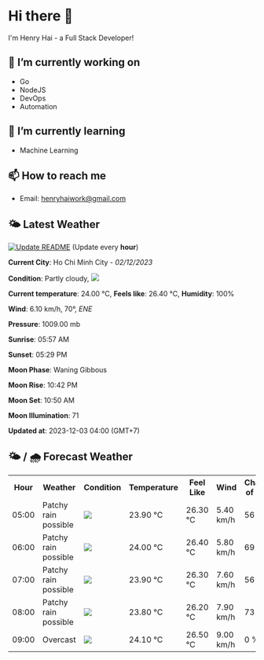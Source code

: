 # Hi there 👋

I'm Henry Hai - a Full Stack Developer!

## 🔭 I’m currently working on

- Go
- NodeJS
- DevOps
- Automation

## 🌱 I’m currently learning

- Machine Learning

## 📫 How to reach me

- Email: <henryhaiwork@gmail.com>

## 🌤️ Latest Weather
[![Update README](https://github.com/henry0hai/henry0hai/actions/workflows/udpateReadme.yml/badge.svg)](https://github.com/henry0hai/henry0hai/actions/workflows/udpateReadme.yml)
(Update every **hour**)
<!-- CURRENT_WEATHER:START -->
**Current City**: Ho Chi Minh City - *02/12/2023*

**Condition**: Partly cloudy, <img src="https://cdn.weatherapi.com/weather/64x64/night/116.png"/>

**Current temperature**: 24.00 °C, **Feels like**: 26.40 °C, **Humidity**: 100%

**Wind**: 6.10 km/h, 70°, *ENE*

**Pressure**: 1009.00 mb

**Sunrise**: 05:57 AM

**Sunset**: 05:29 PM

**Moon Phase**: Waning Gibbous

**Moon Rise**: 10:42 PM

**Moon Set**: 10:50 AM

**Moon Illumination**: 71

**Updated at**: 2023-12-03 04:00 (GMT+7)<!-- CURRENT_WEATHER:END -->

## 🌤️ / 🌧️ Forecast Weather
<!-- FORECAST_WEATHER:START -->
<table>
		<tr>
			<th>Hour</th>
			<th>Weather</th>
			<th>Condition</th>
			<th>Temperature</th>
			<th>Feel Like</th>
			<th>Wind</th>
			<th>Chance of Rain</th>
		</tr>
				<tr>
					<td>05:00</td>
					<td>Patchy rain possible</td>
					<td><img src='https://cdn.weatherapi.com/weather/64x64/night/176.png'/></td>
					<td>23.90 °C</td>
					<td>26.30 °C</td>
					<td>5.40 km/h</td>
					<td>56 %</td>
				</tr>
				<tr>
					<td>06:00</td>
					<td>Patchy rain possible</td>
					<td><img src='https://cdn.weatherapi.com/weather/64x64/day/176.png'/></td>
					<td>24.00 °C</td>
					<td>26.40 °C</td>
					<td>5.80 km/h</td>
					<td>69 %</td>
				</tr>
				<tr>
					<td>07:00</td>
					<td>Patchy rain possible</td>
					<td><img src='https://cdn.weatherapi.com/weather/64x64/day/176.png'/></td>
					<td>23.90 °C</td>
					<td>26.30 °C</td>
					<td>7.60 km/h</td>
					<td>56 %</td>
				</tr>
				<tr>
					<td>08:00</td>
					<td>Patchy rain possible</td>
					<td><img src='https://cdn.weatherapi.com/weather/64x64/day/176.png'/></td>
					<td>23.80 °C</td>
					<td>26.20 °C</td>
					<td>7.90 km/h</td>
					<td>73 %</td>
				</tr>
				<tr>
					<td>09:00</td>
					<td>Overcast</td>
					<td><img src='https://cdn.weatherapi.com/weather/64x64/day/122.png'/></td>
					<td>24.10 °C</td>
					<td>26.50 °C</td>
					<td>9.00 km/h</td>
					<td>0 %</td>
				</tr>
</table>
<!-- FORECAST_WEATHER:END -->
